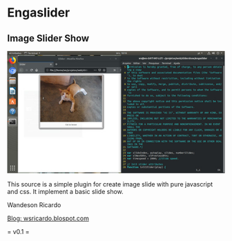 # Engaslider
## Image Slider Show

![Screenshot of slider](screenshots/screenshot1.jpg)

This source is a simple plugin for create image slide with pure javascript and css.
It implement a basic slide show.


Wandeson Ricardo

[Blog: wsricardo.blospot.com](https://wsricardo.blogspot.com)

= v0.1 =
